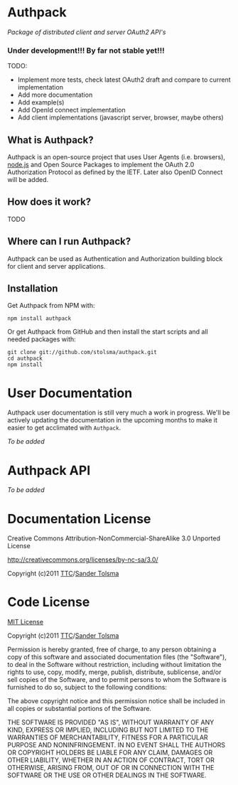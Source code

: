 # Authpack

*Package of distributed client and server OAuth2 API's*

### Under development!!! By far not stable yet!!!

TODO:
  - Implement more tests, check latest OAuth2 draft and compare to current implementation 
  - Add more documentation
  - Add example(s)
  - Add OpenId connect implementation
  - Add client implementations (javascript server, browser, maybe others)

## What is Authpack?

Authpack is an open-source project that uses User Agents (i.e. browsers), [node.js](http://nodejs.org) and Open Source Packages to implement the OAuth 2.0 Authorization Protocol as defined by the IETF. Later also OpenID Connect will be added.  

## How does it work?

TODO

## Where can I run Authpack?

Authpack can be used as Authentication and Authorization building block for client and server applications. 

## Installation

Get Authpack from NPM with:

````
npm install authpack
````

Or get Authpack from GitHub and then install the start scripts and all needed packages with:

````
git clone git://github.com/stolsma/authpack.git
cd authpack
npm install
````

# User Documentation

Authpack user documentation is still very much a work in progress. We'll be actively updating the documentation in the upcoming months to make it easier to get acclimated with `Authpack`.

*To be added*

# Authpack API

*To be added*


Documentation License
=====================

Creative Commons Attribution-NonCommercial-ShareAlike 3.0 Unported License

http://creativecommons.org/licenses/by-nc-sa/3.0/

Copyright (c)2011 [TTC](http://www.tolsma.net)/[Sander Tolsma](http://sander.tolsma.net/)


Code License
============

[MIT License](http://www.opensource.org/licenses/mit-license.php)

Copyright (c)2011 [TTC](http://www.tolsma.net)/[Sander Tolsma](http://sander.tolsma.net/)

Permission is hereby granted, free of charge, to any person obtaining a copy
of this software and associated documentation files (the "Software"), to deal
in the Software without restriction, including without limitation the rights
to use, copy, modify, merge, publish, distribute, sublicense, and/or sell
copies of the Software, and to permit persons to whom the Software is
furnished to do so, subject to the following conditions:

The above copyright notice and this permission notice shall be included in
all copies or substantial portions of the Software.

THE SOFTWARE IS PROVIDED "AS IS", WITHOUT WARRANTY OF ANY KIND, EXPRESS OR
IMPLIED, INCLUDING BUT NOT LIMITED TO THE WARRANTIES OF MERCHANTABILITY,
FITNESS FOR A PARTICULAR PURPOSE AND NONINFRINGEMENT. IN NO EVENT SHALL THE
AUTHORS OR COPYRIGHT HOLDERS BE LIABLE FOR ANY CLAIM, DAMAGES OR OTHER
LIABILITY, WHETHER IN AN ACTION OF CONTRACT, TORT OR OTHERWISE, ARISING FROM,
OUT OF OR IN CONNECTION WITH THE SOFTWARE OR THE USE OR OTHER DEALINGS IN
THE SOFTWARE.
